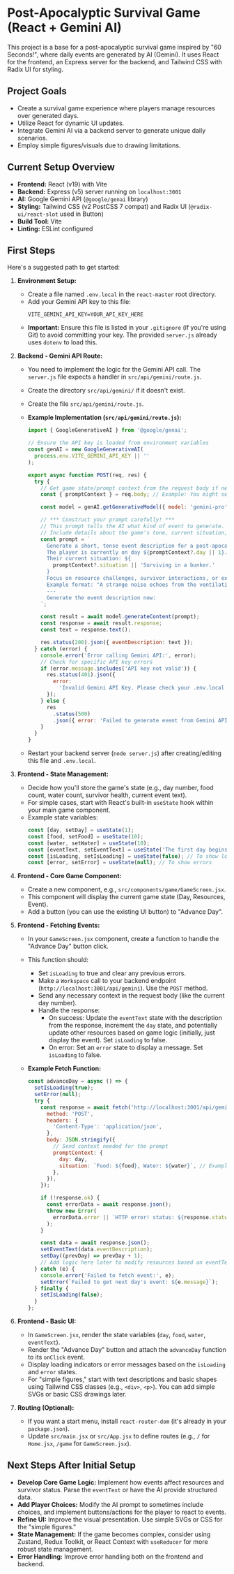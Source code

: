 # Post-Apocalyptic Survival Game (React + Gemini AI)

This project is a base for a post-apocalyptic survival game inspired by "60 Seconds!", where daily events are generated by AI (Gemini). It uses React for the frontend, an Express server for the backend, and Tailwind CSS with Radix UI for styling.

## Project Goals

- Create a survival game experience where players manage resources over generated days.
- Utilize React for dynamic UI updates.
- Integrate Gemini AI via a backend server to generate unique daily scenarios.
- Employ simple figures/visuals due to drawing limitations.

## Current Setup Overview

- **Frontend:** React (v19) with Vite
- **Backend:** Express (v5) server running on `localhost:3001`
- **AI:** Google Gemini API (`@google/genai` library)
- **Styling:** Tailwind CSS (v2 PostCSS 7 compat) and Radix UI (`@radix-ui/react-slot` used in Button)
- **Build Tool:** Vite
- **Linting:** ESLint configured

## First Steps

Here's a suggested path to get started:

1.  **Environment Setup:**

    - Create a file named `.env.local` in the `react-master` root directory.
    - Add your Gemini API key to this file:
      ```
      VITE_GEMINI_API_KEY=YOUR_API_KEY_HERE
      ```
    - **Important:** Ensure this file is listed in your `.gitignore` (if you're using Git) to avoid committing your key. The provided `server.js` already uses `dotenv` to load this.

2.  **Backend - Gemini API Route:**

    - You need to implement the logic for the Gemini API call. The `server.js` file expects a handler in `src/api/gemini/route.js`.
    - Create the directory `src/api/gemini/` if it doesn't exist.
    - Create the file `src/api/gemini/route.js`.
    - **Example Implementation (`src/api/gemini/route.js`):**

      ```javascript
      import { GoogleGenerativeAI } from '@google/genai';

      // Ensure the API key is loaded from environment variables
      const genAI = new GoogleGenerativeAI(
        process.env.VITE_GEMINI_API_KEY || ''
      );

      export async function POST(req, res) {
        try {
          // Get game state/prompt context from the request body if needed
          const { promptContext } = req.body; // Example: You might send current resources, day number, etc.

          const model = genAI.getGenerativeModel({ model: 'gemini-pro' }); // Or your preferred model

          // *** Construct your prompt carefully! ***
          // This prompt tells the AI what kind of event to generate.
          // Include details about the game's tone, current situation, etc.
          const prompt = `
            Generate a short, tense event description for a post-apocalyptic survival game like '60 Seconds!'.
            The player is currently on day ${promptContext?.day || 1}.
            Their current situation: ${
              promptContext?.situation || 'Surviving in a bunker.'
            }
            Focus on resource challenges, survivor interactions, or external threats. Keep it concise (1-3 sentences).
            Example format: "A strange noise echoes from the ventilation shaft. Investigate or ignore?"
            ---
            Generate the event description now:
          `;

          const result = await model.generateContent(prompt);
          const response = await result.response;
          const text = response.text();

          res.status(200).json({ eventDescription: text });
        } catch (error) {
          console.error('Error calling Gemini API:', error);
          // Check for specific API key errors
          if (error.message.includes('API key not valid')) {
            res.status(401).json({
              error:
                'Invalid Gemini API Key. Please check your .env.local file on the server.',
            });
          } else {
            res
              .status(500)
              .json({ error: 'Failed to generate event from Gemini API.' });
          }
        }
      }
      ```

    - Restart your backend server (`node server.js`) after creating/editing this file and `.env.local`.

3.  **Frontend - State Management:**

    - Decide how you'll store the game's state (e.g., day number, food count, water count, survivor health, current event text).
    - For simple cases, start with React's built-in `useState` hook within your main game component.
    - Example state variables:
      ```jsx
      const [day, setDay] = useState(1);
      const [food, setFood] = useState(10);
      const [water, setWater] = useState(10);
      const [eventText, setEventText] = useState('The first day begins...');
      const [isLoading, setIsLoading] = useState(false); // To show loading state
      const [error, setError] = useState(null); // To show errors
      ```

4.  **Frontend - Core Game Component:**

    - Create a new component, e.g., `src/components/game/GameScreen.jsx`.
    - This component will display the current game state (Day, Resources, Event).
    - Add a button (you can use the existing UI button) to "Advance Day".

5.  **Frontend - Fetching Events:**

    - In your `GameScreen.jsx` component, create a function to handle the "Advance Day" button click.
    - This function should:
      - Set `isLoading` to true and clear any previous errors.
      - Make a `Workspace` call to your backend endpoint (`http://localhost:3001/api/gemini`). Use the `POST` method.
      - Send any necessary context in the request body (like the current day number).
      - Handle the response:
        - On success: Update the `eventText` state with the description from the response, increment the `day` state, and potentially update other resources based on game logic (initially, just display the event). Set `isLoading` to false.
        - On error: Set an `error` state to display a message. Set `isLoading` to false.
    - **Example Fetch Function:**

      ```jsx
      const advanceDay = async () => {
        setIsLoading(true);
        setError(null);
        try {
          const response = await fetch('http://localhost:3001/api/gemini', {
            method: 'POST',
            headers: {
              'Content-Type': 'application/json',
            },
            body: JSON.stringify({
              // Send context needed for the prompt
              promptContext: {
                day: day,
                situation: `Food: ${food}, Water: ${water}`, // Example context
              },
            }),
          });

          if (!response.ok) {
            const errorData = await response.json();
            throw new Error(
              errorData.error || `HTTP error! status: ${response.status}`
            );
          }

          const data = await response.json();
          setEventText(data.eventDescription);
          setDay((prevDay) => prevDay + 1);
          // Add logic here later to modify resources based on eventText
        } catch (e) {
          console.error('Failed to fetch event:', e);
          setError(`Failed to get next day's event: ${e.message}`);
        } finally {
          setIsLoading(false);
        }
      };
      ```

6.  **Frontend - Basic UI:**

    - In `GameScreen.jsx`, render the state variables (`day`, `food`, `water`, `eventText`).
    - Render the "Advance Day" button and attach the `advanceDay` function to its `onClick` event.
    - Display loading indicators or error messages based on the `isLoading` and `error` states.
    - For "simple figures," start with text descriptions and basic shapes using Tailwind CSS classes (e.g., `<div>`, `<p>`). You can add simple SVGs or basic CSS drawings later.

7.  **Routing (Optional):**
    - If you want a start menu, install `react-router-dom` (it's already in your `package.json`).
    - Update `src/main.jsx` or `src/App.jsx` to define routes (e.g., `/` for `Home.jsx`, `/game` for `GameScreen.jsx`).

## Next Steps After Initial Setup

- **Develop Core Game Logic:** Implement how events affect resources and survivor status. Parse the `eventText` or have the AI provide structured data.
- **Add Player Choices:** Modify the AI prompt to sometimes include choices, and implement buttons/actions for the player to react to events.
- **Refine UI:** Improve the visual presentation. Use simple SVGs or CSS for the "simple figures."
- **State Management:** If the game becomes complex, consider using Zustand, Redux Toolkit, or React Context with `useReducer` for more robust state management.
- **Error Handling:** Improve error handling both on the frontend and backend.
